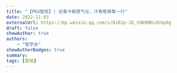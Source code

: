 ```yaml
---
title: "【PKU智班】| 还看今朝意气壮，汗青卷扉第一行"
date: 2022-11-03
externalUrl: https://mp.weixin.qq.com/s/8iRJp-JQ_tUN9MDLUVdp9g
draft: false
showAuthor: true
authors:
    - "智学会"
showAuthorBadges: true
summary: 
tags: [其他]
---
```

